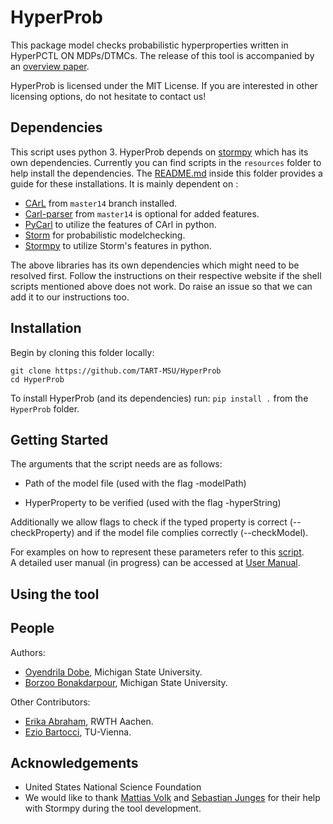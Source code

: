 # HyperProb

This package model checks probabilistic hyperproperties written in HyperPCTL ON MDPs/DTMCs. 
The release of this tool is accompanied by an [overview paper](https://www.sciencedirect.com/science/article/pii/S089054012200133X?casa_token=JT3zBQFzNoEAAAAA:x3OqqK63TLkTh1COUYeg2s_5XzEKSPI5HFTknAN43XnSacb1ZvZaBRIPHOWlnFM6XavP8CoQebk).

HyperProb is licensed under the MIT License. If you are interested in other licensing options, do not hesitate to contact us!

## Dependencies

This script uses python 3. HyperProb depends on [stormpy](https://github.com/moves-rwth/stormpy) which has its own dependencies. Currently you can find scripts in the `resources` folder to help install the dependencies. The [README.md](resources/README.md) inside this folder provides a guide for these installations. It is mainly dependent on :

- [CArL](http://smtrat.github.io/carl/) from `master14` branch installed.
- [Carl-parser](https://github.com/ths-rwth/carl-parser) from `master14` is optional for added features.
- [PyCarl](https://moves-rwth.github.io/pycarl/) to utilize the features of CArl in python.
- [Storm](https://www.stormchecker.org/) for probabilistic modelchecking. 
- [Stormpy](https://moves-rwth.github.io/stormpy/) to utilize Storm's features in python.

The above libraries has its own dependencies which might need to be resolved first. Follow the instructions on their respective website if the shell scripts mentioned above does not work. Do raise an issue so that we can add it to our instructions too.


## Installation

Begin by cloning this folder locally:
```
git clone https://github.com/TART-MSU/HyperProb
cd HyperProb
```

To install HyperProb (and its dependencies) run:
`pip install .` from the `HyperProb` folder.


## Getting Started

The arguments that the script needs are as follows:

- Path of the model file (used with the flag -modelPath)

- HyperProperty to be verified (used with the flag -hyperString)

Additionally we allow flags to check if the typed property is correct (--checkProperty) and if the model file complies correctly (--checkModel).

For examples on how to represent these parameters refer to this [script](benchmark_files/Experiments.txt).<br>
A detailed user manual (in progress) can be accessed at [User Manual](https://oyendrila-dobe.github.io/HyperProb/).

Using the tool
--------------



People
-------
  Authors:
  - [Oyendrila Dobe](https://oyendrila-dobe.github.io/), Michigan State University. 
  - [Borzoo Bonakdarpour](http://www.cse.msu.edu/~borzoo/), Michigan State University. 
  
  Other Contributors:
  - [Erika Abraham](https://ths.rwth-aachen.de/people/erika-abraham/), RWTH Aachen.
  - [Ezio Bartocci](https://informatics.tuwien.ac.at/people/ezio-bartocci), TU-Vienna.

Acknowledgements
----------------
 - United States National Science Foundation 
 - We would like to thank [Mattias Volk](https://moves.rwth-aachen.de/people/volk/) and [Sebastian Junges](https://sjunges.github.io/sebastian-junges/) for their help with Stormpy during the tool development.



